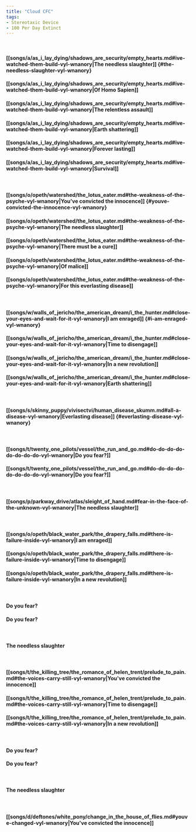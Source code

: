 ```yaml
---
title: "Cloud CFC"
tags:
- Stereotaxic Device
- 100 Per Day Extinct
---
```

&nbsp;
#### [[songs/a/as_i_lay_dying/shadows_are_security/empty_hearts.md#ive-watched-them-build-vyl-wnanory|The needless slaughter]] {#the-needless-slaughter-vyl-wnanory}
#### [[songs/a/as_i_lay_dying/shadows_are_security/empty_hearts.md#ive-watched-them-build-vyl-wnanory|Of Homo Sapien]]
#### [[songs/a/as_i_lay_dying/shadows_are_security/empty_hearts.md#ive-watched-them-build-vyl-wnanory|The relentless assault]]
#### [[songs/a/as_i_lay_dying/shadows_are_security/empty_hearts.md#ive-watched-them-build-vyl-wnanory|Earth shattering]]
#### [[songs/a/as_i_lay_dying/shadows_are_security/empty_hearts.md#ive-watched-them-build-vyl-wnanory|Forever lasting]]
#### [[songs/a/as_i_lay_dying/shadows_are_security/empty_hearts.md#ive-watched-them-build-vyl-wnanory|Survival]]
&nbsp;
#### [[songs/o/opeth/watershed/the_lotus_eater.md#the-weakness-of-the-psyche-vyl-wnanory|You've convicted the innocence]] {#youve-convicted-the-innocence-vyl-wnanory}
#### [[songs/o/opeth/watershed/the_lotus_eater.md#the-weakness-of-the-psyche-vyl-wnanory|The needless slaughter]]
#### [[songs/o/opeth/watershed/the_lotus_eater.md#the-weakness-of-the-psyche-vyl-wnanory|There must be a cure]]
#### [[songs/o/opeth/watershed/the_lotus_eater.md#the-weakness-of-the-psyche-vyl-wnanory|Of malice]]
#### [[songs/o/opeth/watershed/the_lotus_eater.md#the-weakness-of-the-psyche-vyl-wnanory|For this everlasting disease]]
&nbsp;
#### [[songs/w/walls_of_jericho/the_american_dream/i_the_hunter.md#close-your-eyes-and-wait-for-it-vyl-wnanory|I am enraged]] {#i-am-enraged-vyl-wnanory}
#### [[songs/w/walls_of_jericho/the_american_dream/i_the_hunter.md#close-your-eyes-and-wait-for-it-vyl-wnanory|Time to disengage]]
#### [[songs/w/walls_of_jericho/the_american_dream/i_the_hunter.md#close-your-eyes-and-wait-for-it-vyl-wnanory|In a new revolution]]
#### [[songs/w/walls_of_jericho/the_american_dream/i_the_hunter.md#close-your-eyes-and-wait-for-it-vyl-wnanory|Earth shattering]]
&nbsp;
#### [[songs/s/skinny_puppy/vivisectvi/human_disease_skumm.md#all-a-disease-vyl-wnanory|Everlasting disease]] {#everlasting-disease-vyl-wnanory}
&nbsp;
#### [[songs/t/twenty_one_pilots/vessel/the_run_and_go.md#do-do-do-do-do-do-do-do-vyl-wnanory|Do you fear?]]
#### [[songs/t/twenty_one_pilots/vessel/the_run_and_go.md#do-do-do-do-do-do-do-do-vyl-wnanory|Do you fear?]]
&nbsp;
#### [[songs/p/parkway_drive/atlas/sleight_of_hand.md#fear-in-the-face-of-the-unknown-vyl-wnanory|The needless slaughter]]
&nbsp;
#### [[songs/o/opeth/black_water_park/the_drapery_falls.md#there-is-failure-inside-vyl-wnanory|I am enraged]]
#### [[songs/o/opeth/black_water_park/the_drapery_falls.md#there-is-failure-inside-vyl-wnanory|Time to disengage]]
#### [[songs/o/opeth/black_water_park/the_drapery_falls.md#there-is-failure-inside-vyl-wnanory|In a new revolution]]
&nbsp;
#### Do you fear?
#### Do you fear?
&nbsp;
#### The needless slaughter
&nbsp;
#### [[songs/t/the_killing_tree/the_romance_of_helen_trent/prelude_to_pain.md#the-voices-carry-still-vyl-wnanory|You've convicted the innocence]]
#### [[songs/t/the_killing_tree/the_romance_of_helen_trent/prelude_to_pain.md#the-voices-carry-still-vyl-wnanory|Time to disengage]]
#### [[songs/t/the_killing_tree/the_romance_of_helen_trent/prelude_to_pain.md#the-voices-carry-still-vyl-wnanory|In a new revolution]]
&nbsp;
#### Do you fear?
#### Do you fear?
&nbsp;
#### The needless slaughter
&nbsp;
#### [[songs/d/deftones/white_pony/change_in_the_house_of_flies.md#youve-changed-vyl-wnanory|You've convicted the innocence]]

